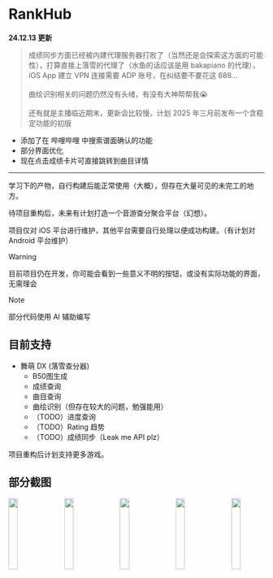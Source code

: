 # RankHub

**24.12.13 更新**

>成绩同步方面已经被内建代理服务器打败了（当然还是会探索这方面的可能性），打算直接上落雪的代理了（水鱼的话应该是用 bakapiano 的代理），iOS App 建立 VPN 连接需要 ADP 账号，在纠结要不要花这 688...
><br><br>曲绘识别相关的问题仍然没有头绪，有没有大神帮帮我😭
><br><br>还有就是主播临近期末，更新会比较慢，计划 2025 年三月前发布一个含稳定功能的初版
- 添加了在 哔哩哔哩 中搜索谱面确认的功能
- 部分界面优化
- 现在点击成绩卡片可直接跳转到曲目详情

---

学习下的产物，自行构建后能正常使用（大概），但存在大量可见的未完工的地方。

待项目重构后，未来有计划打造一个音游查分聚合平台（幻想）。

项目仅对 iOS 平台进行维护，其他平台需要自行处理以便成功构建。（有计划对 Android 平台维护）

> [!WARNING]
> 目前项目仍在开发，你可能会看到一些意义不明的按钮，或没有实际功能的界面，无需理会

> [!NOTE]
> 部分代码使用 AI 辅助编写

## 目前支持

- 舞萌 DX (落雪查分器)
  - B50图生成
  - 成绩查询
  - 曲目查询
  - 曲绘识别（但存在较大的问题，勉强能用）
  - （TODO）进度查询
  - （TODO）Rating 趋势
  - （TODO）成绩同步（Leak me API plz）

项目重构后计划支持更多游戏。


## 部分截图

<div style="overflow-x: auto; white-space: nowrap;">
    <img src="https://github.com/user-attachments/assets/33d3f0dd-d90e-4b99-8bc0-6dc8f805b116" alt="089E5066-4639-45DC-8560-823DE0812AE5" style="width: 19%; display: inline-block; margin-right: 10px;">
    <img src="https://github.com/user-attachments/assets/eef1f5ad-c5fc-442b-a35e-3780de26966e" alt="9250E369-6509-44D8-A2E5-5C64FF26B064" style="width: 19%; display: inline-block; margin-right: 10px;">
    <img src="https://github.com/user-attachments/assets/bcdc77f0-2cdd-464b-8575-7f29f99a642f" alt="DB8DAF82-B0E2-4F7B-8D44-5990FF10E70F" style="width: 19%; display: inline-block; margin-right: 10px;">
    <img src="https://github.com/user-attachments/assets/8833e0dc-23d7-4ffc-a4d6-5c0a99c2cf42" alt="IMG_4200" style="width: 19%; display: inline-block; margin-right: 10px;">
    <img src="https://github.com/user-attachments/assets/fdc440e5-dd1f-40c6-920c-41f7cb554aed" alt="IMG_4201" style="width: 19%; display: inline-block; margin-right: 10px;">
</div>


